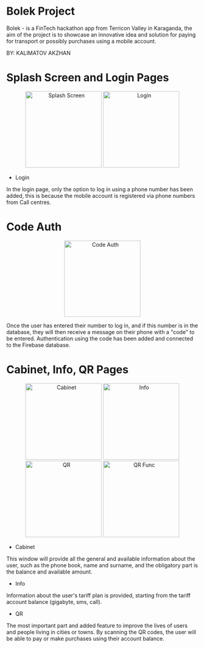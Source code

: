 # Bolek Project


Bolek - is a FinTech hackathon app from Terricon Valley in Karaganda, the aim of the project is to showcase an innovative idea and solution for paying for transport or possibly purchases using a mobile account.

BY: KALIMATOV AKZHAN



# Splash Screen and Login Pages

<p align="center">
  <img src="https://github.com/manste1n/bolekproject/blob/master/assets/1.png" width="200" title="Splash Screen">
  <img src="https://github.com/manste1n/bolekproject/blob/master/assets/2.png" width="200" title="Login">
</p>



* Login

In the login page, only the option to log in using a phone number has been added, this is because the mobile account is registered via phone numbers from Call centres.



# Code Auth

<p align="center">
  <img src="https://github.com/manste1n/bolekproject/blob/master/assets/3.png" width="200" title="Code Auth">
</p>


Once the user has entered their number to log in, and if this number is in the database, they will then receive a message on their phone with a "code" to be entered. Authentication using the code has been added and connected to the Firebase database.



# Cabinet, Info, QR Pages

<p align="center">
  <img src="https://github.com/manste1n/bolekproject/blob/master/assets/4.png" width="200" title="Cabinet">
  <img src="https://github.com/manste1n/bolekproject/blob/master/assets/6.png" width="200" title="Info">
  <img src="https://github.com/manste1n/bolekproject/blob/master/assets/7.png" width="200" title="QR">
    <img src="https://github.com/manste1n/bolekproject/blob/master/assets/8.png" width="200" title="QR Func">
</p>




* Cabinet

This window will provide all the general and available information about the user, such as the phone book, name and surname, and the obligatory part is the balance and available amount. 


* Info

Information about the user's tariff plan is provided, starting from the tariff account balance (gigabyte, sms, call).

* QR

The most important part and added feature to improve the lives of users and people living in cities or towns. By scanning the QR codes, the user will be able to pay or make purchases using their account balance.




